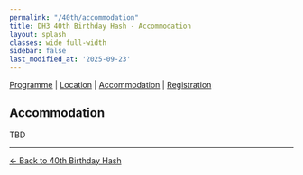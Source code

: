 ```yaml
---
permalink: "/40th/accommodation"
title: DH3 40th Birthday Hash - Accommodation
layout: splash
classes: wide full-width
sidebar: false
last_modified_at: '2025-09-23'
---
```


[Programme](/40th/programme) | [Location](/40th/location) | [Accommodation](#accommodation) | [Registration](/40th/registration)

## Accommodation

TBD

---

[← Back to 40th Birthday Hash](/40th)

